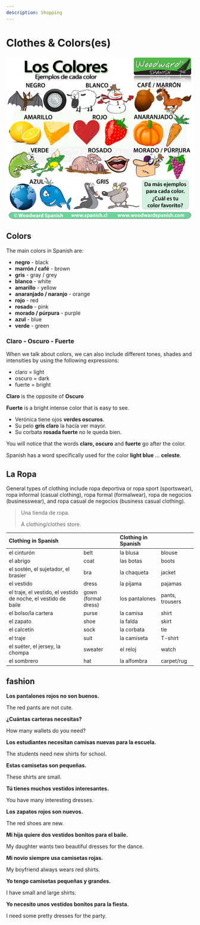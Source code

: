 ```yaml
---
description: Shopping
---
```


# Clothes & Colors\(es\)

![](../../.gitbook/assets/colores-ejemplos-cosas-tipicas.jpg)

## Colors

The main colors in Spanish are:

* **negro** - black
* **marrón / café** - brown
* **gris** - gray / grey
* **blanco** - white
* **amarillo** - yellow
* **anaranjado / naranjo** - orange
* **rojo** - red
* **rosado** - pink
* **morado / púrpura** - purple
* **azul** - blue
* **verde** - green

### Claro - Oscuro - Fuerte

When we talk about colors, we can also include different tones, shades and intensities by using the following expressions:

* claro = light
* oscuro = dark
* fuerte = bright

**Claro** is the opposite of **Oscuro**

**Fuerte** is a bright intense color that is easy to see.

* Verónica tiene ojos **verdes oscuros**.
* Su pelo **gris claro** la hacía ver mayor.
* Su corbata **rosada fuerte** no le queda bien.

You will notice that the words **claro, oscuro** and **fuerte** go after the color.

Spanish has a word specifically used for the color **light blue** ... **celeste**.

## La Ropa

General types of clothing include ropa deportiva or ropa sport \(sportswear\), ropa informal \(casual clothing\), ropa formal \(formalwear\), ropa de negocios \(businesswear\), and ropa casual de negocios \(business casual clothing\).

> Una tienda de ropa.
>
> A clothing/clothes store.

| Clothing in Spanish |  | Clothing in Spanish |  |
| :--- | :--- | :--- | :--- |
| el cinturón | belt | la blusa | blouse |
| el abrigo | coat | las botas | boots |
| el sostén, el sujetador, el brasier | bra | la chaqueta | jacket |
| el vestido | dress | la pijama | pajamas |
| el traje, el vestido, el vestido de noche, el vestido de baile | gown \(formal dress\) | los pantalones | pants, trousers |
| el bolso/la cartera | purse | la camisa | shirt |
| el zapato | shoe | la falda | skirt |
| el calcetín | sock | la corbata | tie |
| el traje | suit | la camiseta | T-shirt |
| el suéter, el jersey, la chompa | sweater | el reloj | watch |
| el sombrero | hat | la alfombra | carpet/rug |

## fashion

**Los pantalones rojos no son buenos.**

The red pants are not cute.

**¿Cuántas carteras necesitas?**

How many wallets do you need?

**Los estudiantes necesitan camisas nuevas para la escuela.**

The students need new shirts for school.

**Estas camisetas son pequeñas.**

These shirts are small.

**Tú tienes muchos vestidos interesantes.**

You have many interesting dresses.

**Los zapatos rojos son nuevos.**

The red shoes are new.

**Mi hija quiere dos vestidos bonitos para el baile.**

My daughter wants two beautiful dresses for the dance.

**Mi novio siempre usa camisetas rojas.**

My boyfriend always wears red shirts.

**Yo tengo camisetas pequeñas y grandes.**

I have small and large shirts.

**Yo necesito unos vestidos bonitos para la fiesta.**

I need some pretty dresses for the party.

